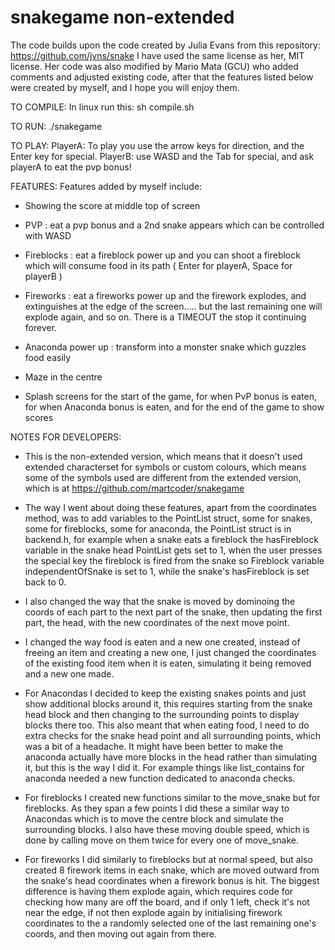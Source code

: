 # snakegame non-extended

The code builds upon the code created by Julia Evans from this repository: https://github.com/jvns/snake 
I have used the same license as her, MIT license. Her code was also modified by Mario Mata (GCU) who 
added comments and adjusted existing code, after that the features listed below were created by myself, 
and I hope you will enjoy them.  

TO COMPILE:
 In linux run this:
 sh compile.sh

TO RUN:
  ./snakegame

TO PLAY:
PlayerA: To play you use the arrow keys for direction, and the Enter key for special. 
PlayerB: use WASD and the Tab for special, and ask playerA to eat the pvp bonus! 

FEATURES:
Features added by myself include:

- Showing the score at middle top of screen

- PVP : eat a pvp bonus and a 2nd snake appears which can be controlled with WASD 

- Fireblocks : eat a fireblock power up and you can shoot a fireblock which will consume food in its path
  ( Enter for playerA, Space for playerB )

- Fireworks : eat a fireworks power up and the firework explodes, and extinguishes at the edge 
  of the screen..... but the last remaining one will explode again, and so on. There is a TIMEOUT
  the stop it continuing forever. 
  
- Anaconda power up : transform into a monster snake which guzzles food easily

- Maze in the centre

- Splash screens for the start of the game, for when PvP bonus is eaten, for when Anaconda bonus is eaten, and for the end of the game to show scores

NOTES FOR DEVELOPERS:
- This is the non-extended version, which means that it doesn't used extended characterset for symbols or custom colours, which means some of the symbols used are different from the extended version, which is at https://github.com/martcoder/snakegame 

- The way I went about doing these features, apart from the coordinates method, was to add variables to the PointList struct, some for snakes, some for fireblocks, some for anaconda, the PointList struct is in backend.h, for example when a snake eats a fireblock the hasFireblock variable in the snake head PointList gets set to 1, when the user presses the special key the fireblock is fired from the snake so Fireblock variable independentOfSnake is set to 1, while the snake's hasFireblock is set back to 0. 

- I also changed the way that the snake is moved by dominoing the coords of each part to the next part of the snake, then updating the first part, the head, with the new coordinates of the next move point. 

- I changed the way food is eaten and a new one created, instead of freeing an item and creating a new one, I just changed the coordinates of the existing food item when it is eaten, simulating it being removed and a new one made. 

- For Anacondas I decided to keep the existing snakes points and just show additional blocks around it, this requires starting from the snake head block and then changing to the surrounding points to display blocks there too. This also meant that when eating food, I need to do extra checks for the snake head point and all surrounding points, which was a bit of a headache. It might have been better to make the anaconda actually have more blocks in the head rather than simulating it, but this is the way I did it. For example things like list_contains for anaconda needed a new function dedicated to anaconda checks. 

- For fireblocks I created new functions similar to the move_snake but for fireblocks. As they span a few points I did these a similar way to Anacondas which is to move the centre block and simulate the surrounding blocks. I also have these moving double speed, which is done by calling move on them twice for every one of move_snake. 

- For fireworks I did similarly to fireblocks but at normal speed, but also created 8 firework items in each snake, which are moved outward from the snake's head coordinates when a firework bonus is hit. The biggest difference is having them explode again, which requires code for checking how many are off the board, and if only 1 left, check it's not near the edge, if not then explode again by initialising firework coordinates to the a randomly selected one of the last remaining one's coords, and then moving out again from there.  
